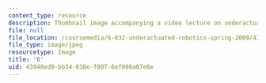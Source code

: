 ```yaml
---
content_type: resource
description: Thumbnail image accompanying a video lecture on underactuated robotics.
file: null
file_location: /coursemedia/6-832-underactuated-robotics-spring-2009/43948ed0bb34038ef8076ef000a07e6e_6.jpg
file_type: image/jpeg
resourcetype: Image
title: '6'
uid: 43948ed0-bb34-038e-f807-6ef000a07e6e
---
```

